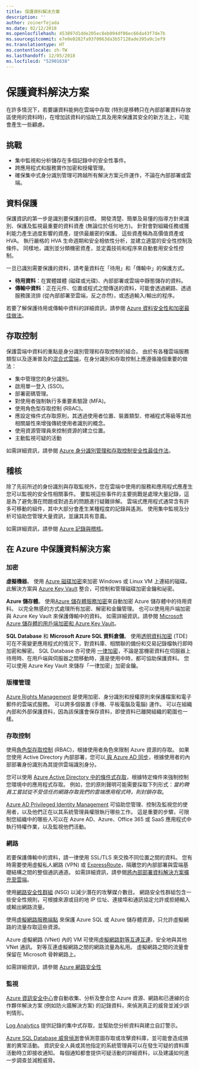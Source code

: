 ```yaml
---
title: 保護資料解決方案
description: ''
author: zoinerTejada
ms.date: 02/12/2018
ms.openlocfilehash: 453897d1dde205ec8eb094df06ec66da43f7de7b
ms.sourcegitcommit: e7e0e0282fa93f0063da3b57128ade395a9c1ef9
ms.translationtype: HT
ms.contentlocale: zh-TW
ms.lasthandoff: 12/05/2018
ms.locfileid: "52901638"
---
```

# <a name="securing-data-solutions"></a>保護資料解決方案

在許多情況下，若要讓資料能夠在雲端中存取 (特別是移轉只在內部部署資料存放區使用的資料時)，在增加該資料的協助工具及用來保護其安全的新方法上，可能會產生一些顧慮。

## <a name="challenges"></a>挑戰

* 集中監視和分析儲存在多個記錄中的安全性事件。
* 跨應用程式和服務實作加密和授權管理。
* 確保集中式身分識別管理可跨越所有解決方案元件運作，不論在內部部署或雲端。

## <a name="data-protection"></a>資料保護

保護資訊的第一步是識別要保護的目標。 開發清楚、簡單及易懂的指導方針來識別、保護及監視最重要的資料資產 (無論位於任何地方)。 針對會對組織任務或獲利能力產生過度影響的資產，提供最嚴密的保護。 這些資產稱為高價值資產或 HVA。 執行嚴格的 HVA 生命週期和安全相依性分析，並建立適當的安全性控制及條件。 同樣地，識別並分類機密資產，並定義技術和程序來自動套用安全性控制。

一旦已識別需要保護的資料，請考量資料在「待用」和「傳輸中」的保護方式。

* **待用資料**：在實體媒體 (磁碟或光碟)、內部部署或雲端中靜態儲存的資料。
* **傳輸中資料**︰正在元件、位置或程式之間傳送的資料，可能會透過網路、透過服務匯流排 (從內部部署至雲端，反之亦然)，或透過輸入/輸出的程序。

若要了解保護待用或傳輸中資料的詳細資訊，請參閱 [Azure 資料安全性和加密最佳做法](/azure/security/azure-security-data-encryption-best-practices)。

## <a name="access-control"></a>存取控制

保護雲端中資料的重點是身分識別管理和存取控制的組合。 由於有各種雲端服務類型以及逐漸普及的[混合式雲端](../scenarios/hybrid-on-premises-and-cloud.md)，在身分識別和存取控制上應遵循幾個重要的做法：

* 集中管理您的身分識別。
* 啟用單一登入 (SSO)。
* 部署密碼管理。
* 對使用者強制執行多重要素驗證 (MFA)。
* 使用角色型存取控制 (RBAC)。
* 應設定條件式存取原則，其透過使用者位置、裝置類型、修補程式等級等其他相關屬性來增強傳統使用者識別的概念。
* 使用資源管理員來控制資源的建立位置。
* 主動監視可疑的活動

如需詳細資訊，請參閱 [Azure 身分識別管理和存取控制安全性最佳作法](/azure/security/azure-security-identity-management-best-practices)。

## <a name="auditing"></a>稽核

除了先前所述的身份識別與存取監視外，您在雲端中使用的服務和應用程式應產生您可以監視的安全性相關事件。 要監視這些事件的主要挑戰是處理大量記錄，這是為了避免潛在問題或對過去的問題進行疑難排解。 雲端式應用程式通常含有許多可移動的組件，其中大部分會產生某種程度的記錄與遙測。 使用集中監視及分析可協助您管理大量資訊，並讓其具有意義。

如需詳細資訊，請參閱 [Azure 記錄與稽核](/azure/security/azure-log-audit)。



## <a name="securing-data-solutions-in-azure"></a>在 Azure 中保護資料解決方案

### <a name="encryption"></a>加密

**虛擬機器**。 使用 [Azure 磁碟加密](/azure/security/azure-security-disk-encryption)來加密 Windows 或 Linux VM 上連結的磁碟。 此解決方案與 [Azure Key Vault](/azure/key-vault/) 整合，可控制和管理磁碟加密金鑰和祕密。 

**Azure 儲存體**。 使用[Azure 儲存體服務加密](/azure/storage/common/storage-service-encryption)來自動加密 Azure 儲存體中的待用資料。 以完全無感的方式處理所有加密、解密和金鑰管理。 也可以使用用戶端加密與 Azure Key Vault 來保護傳輸中的資料。 如需詳細資訊，請參閱 [Microsoft Azure 儲存體的用戶端加密和 Azure Key Vault](/azure/storage/common/storage-client-side-encryption)。

**SQL Database** 和 **Microsoft Azure SQL 資料倉儲**。 使用[透明資料加密](/sql/relational-databases/security/encryption/transparent-data-encryption-azure-sql) (TDE) 可在不需變更應用程式的情況下，對資料庫、相關聯的備份和交易記錄檔執行即時加密和解密。 SQL Database 亦可使用 [一律加密](/azure/sql-database/sql-database-always-encrypted-azure-key-vault)，不論是當機密資料在伺服器上待用時、在用戶端與伺服器之間移動時，還是使用中時，都可協助保護資料。 您可以使用 Azure Key Vault 來儲存「一律加密」加密金鑰。 

### <a name="rights-management"></a>版權管理

[Azure Rights Management](/information-protection/understand-explore/what-is-azure-rms) 是使用加密、身分識別和授權原則來保護檔案和電子郵件的雲端式服務。 可以跨多個裝置 (手機、平板電腦及電腦) 運作。 可以在組織內部和外部保護資料，因為該保護會保存資料，即使資料已離開組織的範圍也一樣。

### <a name="access-control"></a>存取控制

使用[角色型存取控制](/azure/active-directory/role-based-access-control-what-is) (RBAC)，根據使用者角色來限制 Azure 資源的存取。 如果您使用 Active Directory 內部部署，您可以[ 與 Azure AD 同步](/azure/active-directory/active-directory-hybrid-identity-design-considerations-directory-sync-requirements)，根據使用者的內部部署身份識別為其提供雲端識別身分。

您可以使用 [Azure Active Directory 中的條件式存取](/azure/active-directory/active-directory-conditional-access-azure-portal)，根據特定條件來強制控制您環境中的應用程式存取。 例如，您的原則聲明可能需要採取下列形式：_當約聘員工嘗試從不受信任的網路存取我們的雲端應用程式時，則封鎖存取_。 

[Azure AD Privileged Identity Management](/azure/active-directory/active-directory-privileged-identity-management-configure) 可協助您管理、控制及監視您的使用者，以及他們正在以其系統管理員權限執行哪些工作。 這是重要的步驟，可限制您組織中的哪些人可以在 Azure AD、Azure、Office 365 或 SaaS 應用程式中執行特權作業，以及監視他們活動。

### <a name="network"></a>網路

若要保護傳輸中的資料，請一律使用 SSL/TLS 來交換不同位置之間的資料。 您有時需要使用虛擬私人網路 (VPN) 或 [ExpressRoute](/azure/expressroute/)，隔離您的內部部署與雲端基礎結構之間的整個通訊通道。 如需詳細資訊，請參閱[將內部部署資料解決方案擴充至雲端](../scenarios/hybrid-on-premises-and-cloud.md)。

使用[網路安全性群組](/azure/virtual-network/virtual-networks-nsg) (NSG) 以減少潛在的攻擊媒介數目。 網路安全性群組包含一些安全性規則，可根據來源或目的地 IP 位址、連接埠和通訊協定允許或拒絕輸入或輸出網路流量。 

使用[虛擬網路服務端點](/azure/virtual-network/virtual-network-service-endpoints-overview) 來保護 Azure SQL 或 Azure 儲存體資源，只允許虛擬網路的流量存取這些資源。

Azure 虛擬網路 (VNet) 內的 VM 可使用[虛擬網路對等互連互連](/azure/virtual-network/virtual-network-peering-overview)，安全地與其他 VNet 通訊。 對等互連虛擬網路之間的網路流量為私用。 虛擬網路之間的流量會保留在 Microsoft 骨幹網路上。

如需詳細資訊，請參閱 [Azure 網路安全性](/azure/security/azure-network-security)

### <a name="monitoring"></a>監視

[Azure 資訊安全中心](/azure/security-center/security-center-intro)會自動收集、分析及整合您 Azure 資源、網路和已連線的合作夥伴解決方案 (例如防火牆解決方案) 的記錄資料，來偵測真正的威脅並減少誤判情形。 

[Log Analytics](/azure/log-analytics/log-analytics-overview) 提供記錄的集中式存取，並幫助您分析資料與建立自訂警示。

[Azure SQL Database 威脅偵測](/azure/sql-database/sql-database-threat-detection)會偵測意圖存取或攻擊資料庫，並可能會造成損害的異常活動。 資訊安全人員或其他指定的系統管理員可以在發生可疑的資料庫活動時立即接收通知。 每個通知都會提供可疑活動的詳細資料，以及建議如何進一步調查並減輕威脅。


